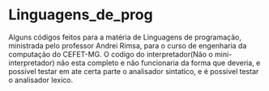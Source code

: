 # Linguagens_de_prog
Alguns códigos feitos para a matéria de Linguagens de programação, ministrada pelo professor Andrei Rimsa, para o curso de engenharia da computação do CEFET-MG. O codigo do interpretador(Não o mini-interpretador) não esta completo e não funcionaria da forma que deveria, e possivel testar em ate certa parte o analisador sintatico, e é possivel testar o analisador lexico.
